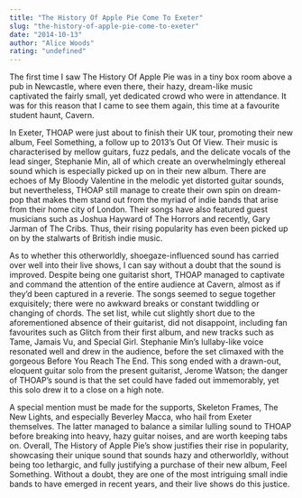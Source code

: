 ```yaml
---
title: "The History Of Apple Pie Come To Exeter"
slug: "the-history-of-apple-pie-come-to-exeter"
date: "2014-10-13"
author: "Alice Woods"
rating: "undefined"
---
```


The first time I saw The History Of Apple Pie was in a tiny box room above a pub in Newcastle, where even there, their hazy, dream-like music captivated the fairly small, yet dedicated crowd who were in attendance. It was for this reason that I came to see them again, this time at a favourite student haunt, Cavern.

In Exeter, THOAP were just about to finish their UK tour, promoting their new album, Feel Something, a follow up to 2013’s Out Of View. Their music is characterised by mellow guitars, fuzz pedals, and the delicate vocals of the lead singer, Stephanie Min, all of which create an overwhelmingly ethereal sound which is especially picked up on in their new album. There are echoes of My Bloody Valentine in the melodic yet distorted guitar sounds, but nevertheless, THOAP still manage to create their own spin on dream-pop that makes them stand out from the myriad of indie bands that arise from their home city of London. Their songs have also featured guest musicians such as Joshua Hayward of The Horrors and recently, Gary Jarman of The Cribs. Thus, their rising popularity has even been picked up on by the stalwarts of British indie music.

As to whether this otherworldly, shoegaze-influenced sound has carried over well into their live shows, I can say without a doubt that the sound is improved. Despite being one guitarist short, THOAP managed to captivate and command the attention of the entire audience at Cavern, almost as if they’d been captured in a reverie. The songs seemed to segue together exquisitely; there were no awkward breaks or constant twiddling or changing of chords. The set list, while cut slightly short due to the aforementioned absence of their guitarist, did not disappoint, including fan favourites such as Glitch from their first album, and new tracks such as Tame, Jamais Vu, and Special Girl. Stephanie Min’s lullaby-like voice resonated well and drew in the audience, before the set climaxed with the gorgeous Before You Reach The End. This song ended with a drawn-out, eloquent guitar solo from the present guitarist, Jerome Watson; the danger of THOAP’s sound is that the set could have faded out immemorably, yet this solo drew it to a close on a high note.

A special mention must be made for the supports, Skeleton Frames, The New Lights, and especially Beverley Macca, who hail from Exeter themselves. The latter managed to balance a similar lulling sound to THOAP before breaking into heavy, hazy guitar noises, and are worth keeping tabs on. Overall, The History of Apple Pie’s show justifies their rise in popularity, showcasing their unique sound that sounds hazy and otherworldly, without being too lethargic, and fully justifying a purchase of their new album, Feel Something. Without a doubt, they are one of the most intriguing small indie bands to have emerged in recent years, and their live shows do this justice.
